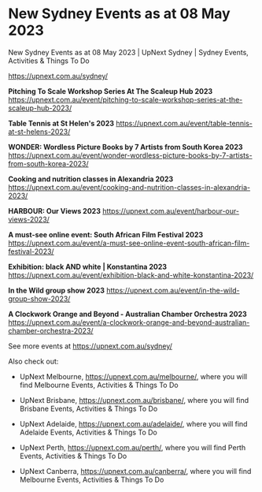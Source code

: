 # New Sydney Events as at 08 May 2023
New Sydney Events as at 08 May 2023 | UpNext Sydney | Sydney Events, Activities &amp; Things To Do

https://upnext.com.au/sydney/


**Pitching To Scale Workshop Series At The Scaleup Hub 2023**
 https://upnext.com.au/event/pitching-to-scale-workshop-series-at-the-scaleup-hub-2023/

**Table Tennis at St Helen's 2023**
 https://upnext.com.au/event/table-tennis-at-st-helens-2023/

**WONDER: Wordless Picture Books by 7 Artists from South Korea 2023**
 https://upnext.com.au/event/wonder-wordless-picture-books-by-7-artists-from-south-korea-2023/

**Cooking and nutrition classes in Alexandria 2023**
 https://upnext.com.au/event/cooking-and-nutrition-classes-in-alexandria-2023/

**HARBOUR: Our Views 2023**
 https://upnext.com.au/event/harbour-our-views-2023/

**A must-see online event: South African Film Festival 2023**
 https://upnext.com.au/event/a-must-see-online-event-south-african-film-festival-2023/

**Exhibition: black AND white | Konstantina 2023**
 https://upnext.com.au/event/exhibition-black-and-white-konstantina-2023/

**In the Wild group show 2023**
 https://upnext.com.au/event/in-the-wild-group-show-2023/

**A Clockwork Orange and Beyond - Australian Chamber Orchestra 2023**
 https://upnext.com.au/event/a-clockwork-orange-and-beyond-australian-chamber-orchestra-2023/



See more events at https://upnext.com.au/sydney/


Also check out:

* UpNext Melbourne, https://upnext.com.au/melbourne/, where you will find Melbourne Events, Activities & Things To Do

* UpNext Brisbane, https://upnext.com.au/brisbane/, where you will find Brisbane Events, Activities & Things To Do

* UpNext Adelaide, https://upnext.com.au/adelaide/, where you will find Adelaide Events, Activities & Things To Do

* UpNext Perth, https://upnext.com.au/perth/, where you will find Perth Events, Activities & Things To Do

* UpNext Canberra, https://upnext.com.au/canberra/, where you will find Melbourne Events, Activities & Things To Do